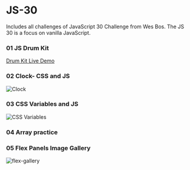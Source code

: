 # JS-30
Includes all challenges of JavaScript 30 Challenge from Wes Bos. The JS 30 is a focus on vanilla JavaScript.

### 01 JS Drum Kit 
[Drum Kit Live Demo](https://js-drumkit-aa.surge.sh/)

### 02 Clock- CSS and JS
![Clock](https://user-images.githubusercontent.com/25330153/30778458-fb5a131c-a09b-11e7-8d6d-244e9627c18b.gif)

### 03 CSS Variables and JS
![CSS Variables](https://user-images.githubusercontent.com/25330153/30839086-2eacd494-a235-11e7-87e0-4fe29ccab246.gif)

### 04 Array practice

### 05 Flex Panels Image Gallery
![flex-gallery](https://user-images.githubusercontent.com/25330153/31062827-31431084-a6f3-11e7-8fc9-871de5d0aba1.gif)
